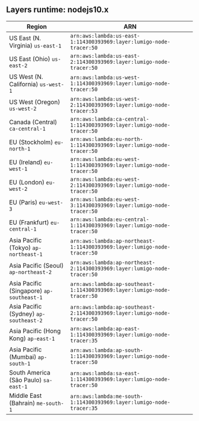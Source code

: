 Layers runtime: nodejs10.x
----
| Region | ARN |
| --- | --- |
|US East (N. Virginia)  `us-east-1`|`arn:aws:lambda:us-east-1:114300393969:layer:lumigo-node-tracer:50`|
|US East (Ohio)  `us-east-2`|`arn:aws:lambda:us-east-2:114300393969:layer:lumigo-node-tracer:50`|
|US West (N. California)  `us-west-1`|`arn:aws:lambda:us-west-1:114300393969:layer:lumigo-node-tracer:50`|
|US West (Oregon)  `us-west-2`|`arn:aws:lambda:us-west-2:114300393969:layer:lumigo-node-tracer:53`|
|Canada (Central)  `ca-central-1`|`arn:aws:lambda:ca-central-1:114300393969:layer:lumigo-node-tracer:50`|
|EU (Stockholm)  `eu-north-1`|`arn:aws:lambda:eu-north-1:114300393969:layer:lumigo-node-tracer:50`|
|EU (Ireland)  `eu-west-1`|`arn:aws:lambda:eu-west-1:114300393969:layer:lumigo-node-tracer:50`|
|EU (London)  `eu-west-2`|`arn:aws:lambda:eu-west-2:114300393969:layer:lumigo-node-tracer:50`|
|EU (Paris)  `eu-west-3`|`arn:aws:lambda:eu-west-3:114300393969:layer:lumigo-node-tracer:50`|
|EU (Frankfurt)  `eu-central-1`|`arn:aws:lambda:eu-central-1:114300393969:layer:lumigo-node-tracer:50`|
|Asia Pacific (Tokyo)  `ap-northeast-1`|`arn:aws:lambda:ap-northeast-1:114300393969:layer:lumigo-node-tracer:50`|
|Asia Pacific (Seoul)  `ap-northeast-2`|`arn:aws:lambda:ap-northeast-2:114300393969:layer:lumigo-node-tracer:50`|
|Asia Pacific (Singapore)  `ap-southeast-1`|`arn:aws:lambda:ap-southeast-1:114300393969:layer:lumigo-node-tracer:50`|
|Asia Pacific (Sydney)  `ap-southeast-2`|`arn:aws:lambda:ap-southeast-2:114300393969:layer:lumigo-node-tracer:50`|
|Asia Pacific (Hong Kong)  `ap-east-1`|`arn:aws:lambda:ap-east-1:114300393969:layer:lumigo-node-tracer:35`|
|Asia Pacific (Mumbai)  `ap-south-1`|`arn:aws:lambda:ap-south-1:114300393969:layer:lumigo-node-tracer:50`|
|South America (São Paulo)  `sa-east-1`|`arn:aws:lambda:sa-east-1:114300393969:layer:lumigo-node-tracer:50`|
|Middle East (Bahrain)  `me-south-1`|`arn:aws:lambda:me-south-1:114300393969:layer:lumigo-node-tracer:35`|
